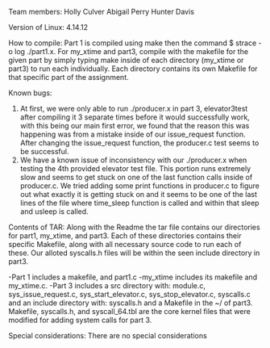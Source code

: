 Team members:
Holly Culver
Abigail Perry
Hunter Davis


Version of Linux:
4.14.12


How to compile:
Part 1 is compiled using make then the command $ strace -o log ./part1.x.
For my_xtime and part3, compile with the makefile for the given part by simply typing make inside of each directory (my_xtime or part3) to run each individually. Each directory contains its own Makefile for that specific part of the assignment. 


Known bugs: 
1) At first, we were only able to run ./producer.x in part 3, elevator3test after compiling it 3 separate times before it would successfully work, with this being our main first error, we found that the reason this was happening was from a mistake inside of our issue_request function. After changing the issue_request function, the producer.c test seems to be successful.
2) We have a known issue of inconsistency with our ./producer.x when testing the 4th provided elevator test file. This portion runs extremely slow and seems to get stuck on one of the last function calls inside of producer.c. We tried adding some print functions in producer.c to figure out what exactly it is getting stuck on and it seems to be one of the last lines of the file where time_sleep function is called and within that sleep and usleep is called.


Contents of TAR:
Along with the Readme the tar file contains our directories for part1, my_xtime, and part3. Each of these directories contains their specific Makefile, along with all necessary source code to run each of these. Our alloted syscalls.h files will be within the seen include directory in part3. 

-Part 1 includes a makefile, and part1.c
-my_xtime includes its makefile and my_xtime.c.
-Part 3 includes a src directory with: module.c, sys_issue_request.c, sys_start_elevator.c, sys_stop_elevator.c, syscalls.c
and an include directory with: syscalls.h and a Makefile in the ~/ of part3.
Makefile, syscalls.h, and syscall_64.tbl are the core kernel files that were modified for adding system calls for part 3.


Special considerations:
There are no special considerations 

